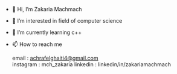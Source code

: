 - 👋 Hi, I’m Zakaria Machmach 
- 👀 I’m interested in field of computer science 
- 🌱 I’m currently learning c++ 
- 📫 How to reach me
 
    email : achrafelghaiti4@gmail.com    
    instagram : mch_zakaria
    linkedin : linkedin/in/zakariamachmach
